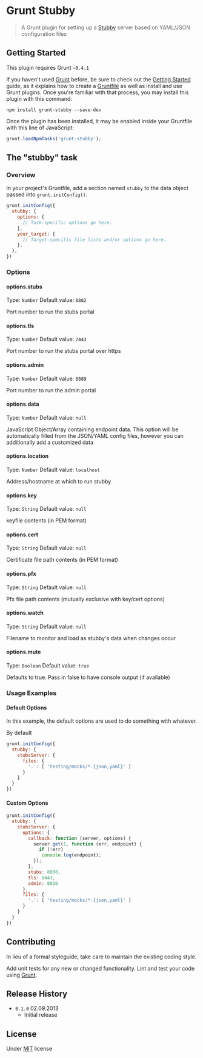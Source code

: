 # Grunt Stubby

> A Grunt plugin for setting up a [Stubby](https://github.com/mrak/stubby4node) server based on YAML/JSON configuration files

## Getting Started

This plugin requires Grunt `~0.4.1`

If you haven't used [Grunt](http://gruntjs.com/) before, be sure to check out the [Getting Started](http://gruntjs.com/getting-started) guide, as it explains how to create a [Gruntfile](http://gruntjs.com/sample-gruntfile) as well as install and use Grunt plugins. Once you're familiar with that process, you may install this plugin with this command:

```shell
npm install grunt-stubby --save-dev
```

Once the plugin has been installed, it may be enabled inside your Gruntfile with this line of JavaScript:

```js
grunt.loadNpmTasks('grunt-stubby');
```

## The "stubby" task

### Overview
In your project's Gruntfile, add a section named `stubby` to the data object passed into `grunt.initConfig()`.

```js
grunt.initConfig({
  stubby: {
    options: {
      // Task-specific options go here.
    },
    your_target: {
      // Target-specific file lists and/or options go here.
    },
  },
})
```

### Options

#### options.stubs
Type: `Number`
Default value: `8882`

Port number to run the stubs portal

#### options.tls
Type: `Number`
Default value: `7443`

Port number to run the stubs portal over https

#### options.admin
Type: `Number`
Default value: `8889`

Port number to run the admin portal

#### options.data
Type: `Number`
Default value: `null`

JavaScript Object/Array containing endpoint data. 
This option will be automatically filled from the JSON/YAML config files, however you can additionally add a customized data

#### options.location
Type: `Number`
Default value: `localhost`

Address/hostname at which to run stubby

#### options.key
Type: `String`
Default value: `null`

keyfile contents (in PEM format)

#### options.cert
Type: `String`
Default value: `null`

Certificate file path contents (in PEM format)

#### options.pfx
Type: `String`
Default value: `null`

Pfx file path contents (mutually exclusive with key/cert options)

#### options.watch
Type: `String`
Default value: `null`

Filename to monitor and load as stubby's data when changes occur

#### options.mute
Type: `Boolean`
Default value: `true`

Defaults to true. Pass in false to have console output (if available)

### Usage Examples

#### Default Options
In this example, the default options are used to do something with whatever. 

By default

```js
grunt.initConfig({
  stubby: {
    stubsServer: {
      files: {
        '.': [ 'testing/mocks/*.{json,yaml}' ]
      }
    }
  }
})
```

#### Custom Options

```js
grunt.initConfig({
  stubby: {
    stubsServer: {
      options: {
        callback: function (server, options) {
          server.get(1, function (err, endpoint) {
            if (!err)
             console.log(endpoint);
          });
        },
        stubs: 8000,
        tls: 8443,
        admin: 8010
      },
      files: {
        '.': [ 'testing/mocks/*.{json,yaml}' ]
      }
    }
  }
})
```

## Contributing

In lieu of a formal styleguide, take care to maintain the existing coding style. 

Add unit tests for any new or changed functionality. 
Lint and test your code using [Grunt](http://gruntjs.com/).

## Release History

* `0.1.0` 02.09.2013
  - Initial release

## License

Under [MIT](https://github.com/h2non/grunt-stubby/) license